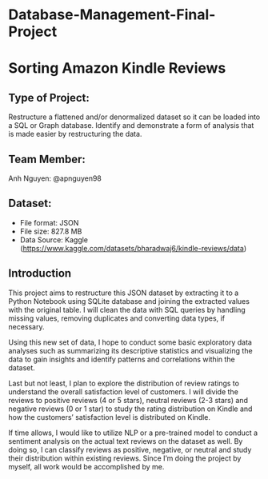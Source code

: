 # Database-Management-Final-Project
# Sorting Amazon Kindle Reviews

## Type of Project:
Restructure a flattened and/or denormalized dataset so it can be loaded into a SQL or Graph database. 
Identify and demonstrate a form of analysis that is made easier by restructuring the data.

## Team Member:
Anh Nguyen: @apnguyen98

## Dataset:
+ File format: JSON
+ File size: 827.8 MB
+ Data Source: Kaggle (https://www.kaggle.com/datasets/bharadwaj6/kindle-reviews/data)


## Introduction

This project aims to restructure this JSON dataset by extracting it to a Python Notebook using SQLite database and joining the extracted values 
with the original table. I will clean the data with SQL queries by handling missing values, 
removing duplicates and converting data types, if necessary. 

Using this new set of data, I hope to conduct some basic exploratory data analyses such as summarizing its descriptive statistics 
and visualizing the data to gain insights and identify patterns and correlations within the 
dataset. 

Last but not least, I plan to explore the distribution of review ratings to understand the 
overall satisfaction level of customers. I will divide the reviews to positive reviews (4 or 5 stars), 
neutral reviews (2-3 stars) and negative reviews (0 or 1 star) to study the rating distribution on 
Kindle and how the customers’ satisfaction level is distributed on Kindle.

If time allows, I would like to utilize NLP or a pre-trained model to conduct a sentiment 
analysis on the actual text reviews on the dataset as well. By doing so, I can classify reviews as 
positive, negative, or neutral and study their distribution within existing reviews.
Since I’m doing the project by myself, all work would be accomplished by me.


